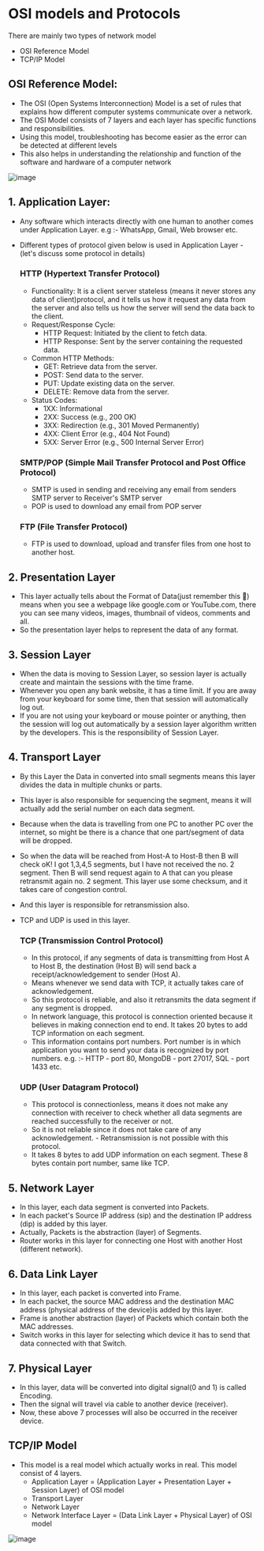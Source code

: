 
# OSI models and Protocols
There are mainly two types of network model 
- OSI Reference Model
- TCP/IP Model
## OSI Reference Model:
- The OSI (Open Systems Interconnection) Model is a set of rules that explains how different computer systems communicate over a network. 
- The OSI Model consists of 7 layers and each layer has specific functions and responsibilities.
- Using this model, troubleshooting has become easier as the error can be detected at different levels
- This also helps in understanding the relationship and function of the software and hardware of a computer network

![image](https://github.com/user-attachments/assets/0f118561-d3c3-4128-a4f1-171af0832da4)



## 1. Application Layer:
 - Any software which interacts directly with one human to another comes under Application Layer. e.g :- WhatsApp, Gmail, Web browser etc.
 - Different types of protocol given below is used in Application Layer - (let's discuss some protocol in details)

   ### HTTP (Hypertext Transfer Protocol)
   - Functionality: It is a client server stateless (means it never stores any data of client)protocol, and it tells us how it request any data from the server and also tells us how the server will send the data back to the client.
    - Request/Response Cycle:
        - HTTP Request: Initiated by the client to fetch data.
        - HTTP Response: Sent by the server containing the requested data.
    - Common HTTP Methods:
        - GET: Retrieve data from the server.
        - POST: Send data to the server.
      - PUT: Update existing data on the server.
      - DELETE: Remove data from the server.
    - Status Codes:
      - 1XX: Informational
      - 2XX: Success (e.g., 200 OK)
      - 3XX: Redirection (e.g., 301 Moved Permanently)
      - 4XX: Client Error (e.g., 404 Not Found)
      - 5XX: Server Error (e.g., 500 Internal Server Error)

   ### SMTP/POP (Simple Mail Transfer Protocol and Post Office Protocol)
   - SMTP is used in sending and receiving any email from senders SMTP server to Receiver's SMTP server
   - POP is used to download any email from POP server
    
   ### FTP (File Transfer Protocol)

   - FTP is used to download, upload and transfer files from one host to another host.

## 2. Presentation Layer
- This layer actually tells about the Format of Data(just remember this 🙂) means when you see a webpage like google.com or YouTube.com, there you can see many videos, images, thumbnail of videos, comments and all.
-  So the presentation layer helps to represent the data of any format.

## 3. Session Layer
- When the data is moving to Session Layer, so session layer is actually create and maintain the sessions with the time frame.
- Whenever you open any bank website, it has a time limit. If you are away from your keyboard for some time, then that session will automatically log out. 
- If you are not using your keyboard or mouse pointer or anything, then the session will log out automatically by a session layer algorithm written by the developers. This is the responsibility of Session Layer.

## 4. Transport Layer
- By this Layer the Data in converted into small segments means this layer divides the data in multiple chunks or parts. 
- This layer is also responsible for sequencing the segment, means it will actually add the serial number on each data segment. 
- Because when the data is travelling from one PC to another PC over the internet, so might be there is a chance that one part/segment of data will be dropped. 
- So when the data will be reached from Host-A to Host-B then B will check oK! I got 1,3,4,5 segments, but I have not received the no. 2 segment. Then B will send request again to A that can you please retransmit again no. 2 segment. This layer use some checksum, and it takes care of congestion control. 
- And this layer is responsible for retransmission also.
- TCP and UDP is used in this layer.

  ### TCP (Transmission Control Protocol)

    - In this protocol, if any segments of data is transmitting from Host A to Host B, the destination (Host B) will send back a receipt/acknowledgement to sender (Host A).  
    - Means whenever we send data with TCP, it actually takes care of acknowledgement.  
    - So this protocol is reliable, and also it retransmits the data segment if any segment is dropped.
    - In network language, this protocol is connection oriented because it believes in making connection end to end. It takes 20 bytes to add TCP information on each segment. 
    - This information contains port numbers. Port number is in which application you want to send your data is recognized by port numbers. e.g. :- HTTP - port 80, MongoDB - port 27017, SQL - port 1433 etc.

  ### UDP (User Datagram Protocol)
    - This protocol is connectionless, means it does not make any connection with receiver to check whether all data segments are reached successfully to the receiver or not. 
    - So it is not reliable since it does not take care of any acknowledgement.  - Retransmission is not possible with this protocol. 
    - It takes 8 bytes to add UDP information on each segment. These 8 bytes contain port number, same like TCP.

## 5. Network Layer
- In this layer, each data segment is converted into Packets. 
- In each packet's Source IP address (sip) and the destination IP address (dip) is added by this layer. 
- Actually, Packets is the abstraction (layer) of Segments. 
-   Router works in this layer for connecting one Host with another Host (different network).
## 6. Data Link Layer
- In this layer, each packet is converted into Frame. 
- In each packet, the source MAC address and the destination MAC address (physical address of the device)is added by this layer.
-  Frame is another abstraction (layer) of Packets which contain both the MAC addresses. 
- Switch works in this layer for selecting which device it has to send that data connected with that Switch.

## 7. Physical Layer
- In this layer, data will be converted into digital signal(0 and 1) is called Encoding. 
- Then the signal will travel via cable to another device (receiver).
-  Now, these above 7 processes will also be occurred in the receiver device.

## TCP/IP Model
 - This model is a real model which actually works in real. This model consist of 4 layers.
    - Application Layer = (Application Layer + Presentation Layer + Session Layer) of OSI model
     - Transport Layer
     - Network Layer
     - Network Interface Layer = (Data Link Layer + Physical Layer) of OSI model

![image](https://github.com/user-attachments/assets/fb869b78-dca2-4208-a8f8-b00bdc5d974c)


